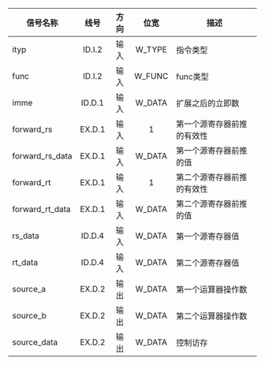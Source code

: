 | 信号名称        |  线号  | 方向 |  位宽  | 描述                       |
| --------------- | :----: | :--: | :----: | -------------------------- |
| ityp            | ID.I.2 | 输入 | W_TYPE | 指令类型                   |
| func            | ID.I.2 | 输入 | W_FUNC | func类型                   |
| imme            | ID.D.1 | 输入 | W_DATA | 扩展之后的立即数           |
| forward_rs      | EX.D.1 | 输入 |   1    | 第一个源寄存器前推的有效性 |
| forward_rs_data | EX.D.1 | 输入 | W_DATA | 第一个源寄存器前推的值     |
| forward_rt      | EX.D.1 | 输入 |   1    | 第二个源寄存器前推的有效性 |
| forward_rt_data | EX.D.1 | 输入 | W_DATA | 第二个源寄存器前推的值     |
| rs_data         | ID.D.4 | 输入 | W_DATA | 第一个源寄存器值           |
| rt_data         | ID.D.4 | 输入 | W_DATA | 第二个源寄存器值           |
| source_a        | EX.D.2 | 输出 | W_DATA | 第一个运算器操作数         |
| source_b        | EX.D.2 | 输出 | W_DATA | 第二个运算器操作数         |
| source_data     | EX.D.2 | 输出 | W_DATA | 控制访存                   |

